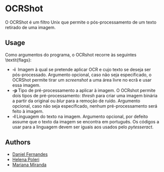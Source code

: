 # OCRShot

O OCRShot é um filtro Unix que permite o pós-processamento de um texto retirado de uma imagem.

## Usage
Como argumentos do programa, o OCRshot recorre às seguintes \textit{flags}:

- **-i <image>** Imagem à qual se pretende aplicar OCR e cujo texto se deseja ser pós-processado. Argumento opcional, caso não seja especificado, o OCRShot permite tirar um *screenshot* a uma área livre no ecrã e usar essa imagem.
- **-p <type>** Tipo de pré-processamento a aplicar à imagem. O OCRshot permite dois tipos de pré-processamento: *thresh* para criar uma imagem binária a partir da original ou *blur* para a remoção de ruído. Argumento opcional, caso não seja especificado, nenhum pré-processamento será feito à imagem.
- **-l <language>** Linguagem do texto na imagem. Argumento opcional, por defeito assume que o texto da imagem se encontra em português. Os códigos a usar para a linguagem devem ser iguais aos usados pelo *pytesseract*.

## Authors

* [Daniel Fernandes](https://github.com/danielsf97)
* [Helena Poleri](https://github.com/helenapoleri)
* [Mariana Miranda](https://github.com/mmm97)